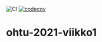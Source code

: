 ![CI](https://github.com/maariaw/ohtu-2021-viikko1/actions/workflows/main.yml/badge.svg) [![codecov](https://codecov.io/gh/maariaw/ohtu-2021-viikko1/branch/main/graph/badge.svg?token=MW7XRW4L1Q)](https://codecov.io/gh/maariaw/ohtu-2021-viikko1)

# ohtu-2021-viikko1
